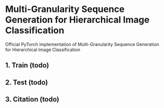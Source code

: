 # Multi-Granularity Sequence Generation for Hierarchical Image Classification
Official PyTorch implementation of Multi-Granularity Sequence Generation for Hierarchical Image Classification

## 1. Train (todo)

## 2. Test (todo)

## 3. Citation (todo)

